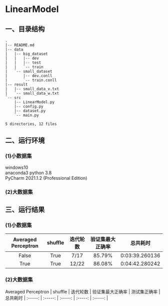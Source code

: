 
# LinearModel
## 一、目录结构
```
.
|-- README.md
|-- data
|   |-- big_dataset
|   |   |-- dev
|   |   |-- test
|   |   `-- train
|   `-- small_dataset
|       |-- dev.conll
|       `-- train.conll
|-- result
|   |-- small_data_v.txt
|   `-- small_data_w.txt
`-- src
    |-- LinearModel.py
    |-- config.py
    |-- dataset.py
    `-- main.py

5 directories, 12 files
```

## 二、运行环境
### (1)小数据集
windows10    
anaconda3 python 3.8       
PyCharm 2021.1.2 (Professional Edition)
### (2)大数据集
<!-- 
linux    
anaconda3 python 3.8
```
srceen -s LinearModel
python3.8 mian.py
```
-->
## 三、运行结果
### (1)小数据集
 Averaged Perceptron  | shuffle | 迭代轮数 | 验证集最大正确率 | 总共耗时 |
 :-----: | :-----: | :-----: | :-----: | :-----: |
 False  | True | 7/17 | 85.79% | 0:03:39.260136
 True  | True | 12/22 | 86.08% | 0:04:42.280242
 
### (2)大数据集
 Averaged Perceptron  | shuffle | 迭代轮数 | 验证集最大正确率 | 测试集正确率 | 总共耗时 |
 :-----: | :-----: | :-----: | :-----: | :-----: |
<!--  False  | True | 7/17 | 85.79% | 85.79% | 0:03:39.260136
 True  | True | 86.08% | 12/22 | 86.08% | 0:04:42.280242 -->
